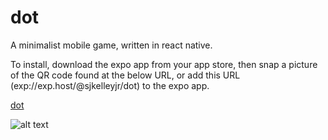 # dot
A minimalist mobile game, written in react native.

To install, download the expo app from your app store, then snap a picture of the QR code found at the below URL, or add this URL (exp://exp.host/@sjkelleyjr/dot) to the expo app.


[dot](https://expo.io/@sjkelleyjr/dot)

![alt text](https://raw.githubusercontent.com/sjkelleyjr/dot/blob/master/dot_logo.png)


